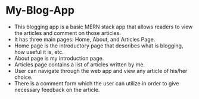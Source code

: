 # My-Blog-App

- This blogging app is a basic MERN stack app that allows readers to view the articles and comment on those articles.
- It has three main pages: Home, About, and Articles Page.
- Home page is the introductory page that describes what is blogging, how useful it is, etc.
- About page is my introduction page.
- Articles page contains a list of articles written by me.
- User can navigate through the web app and view any article of his/her choice.
- There is a comment form which the user can utilize in order to give necessary feedback on the article.
